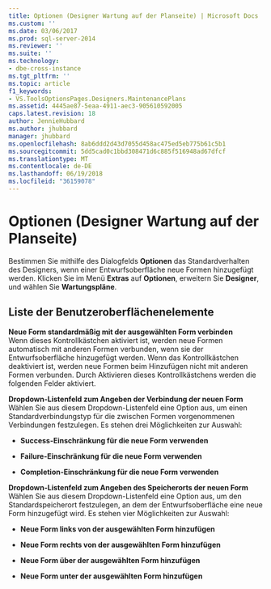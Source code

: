 ```yaml
---
title: Optionen (Designer Wartung auf der Planseite) | Microsoft Docs
ms.custom: ''
ms.date: 03/06/2017
ms.prod: sql-server-2014
ms.reviewer: ''
ms.suite: ''
ms.technology:
- dbe-cross-instance
ms.tgt_pltfrm: ''
ms.topic: article
f1_keywords:
- VS.ToolsOptionsPages.Designers.MaintenancePlans
ms.assetid: 4445ae87-5eaa-4911-aec3-905610592005
caps.latest.revision: 18
author: JennieHubbard
ms.author: jhubbard
manager: jhubbard
ms.openlocfilehash: 8ab6ddd2d43d7055d458ac475ed5eb775b61c5b1
ms.sourcegitcommit: 5dd5cad0c1bbd308471d6c885f516948ad67dfcf
ms.translationtype: MT
ms.contentlocale: de-DE
ms.lasthandoff: 06/19/2018
ms.locfileid: "36159078"
---
```

# <a name="options-designers-maintenance-plans-page"></a>Optionen (Designer Wartung auf der Planseite)
  Bestimmen Sie mithilfe des Dialogfelds **Optionen** das Standardverhalten des Designers, wenn einer Entwurfsoberfläche neue Formen hinzugefügt werden. Klicken Sie im Menü **Extras** auf **Optionen**, erweitern Sie **Designer**, und wählen Sie **Wartungspläne**.  
  
## <a name="uielement-list"></a>Liste der Benutzeroberflächenelemente  
 **Neue Form standardmäßig mit der ausgewählten Form verbinden**  
 Wenn dieses Kontrollkästchen aktiviert ist, werden neue Formen automatisch mit anderen Formen verbunden, wenn sie der Entwurfsoberfläche hinzugefügt werden. Wenn das Kontrollkästchen deaktiviert ist, werden neue Formen beim Hinzufügen nicht mit anderen Formen verbunden. Durch Aktivieren dieses Kontrollkästchens werden die folgenden Felder aktiviert.  
  
 **Dropdown-Listenfeld zum Angeben der Verbindung der neuen Form**  
 Wählen Sie aus diesem Dropdown-Listenfeld eine Option aus, um einen Standardverbindungstyp für die zwischen Formen vorgenommenen Verbindungen festzulegen. Es stehen drei Möglichkeiten zur Auswahl:  
  
-   **Success-Einschränkung für die neue Form verwenden**  
  
-   **Failure-Einschränkung für die neue Form verwenden**  
  
-   **Completion-Einschränkung für die neue Form verwenden**  
  
 **Dropdown-Listenfeld zum Angeben des Speicherorts der neuen Form**  
 Wählen Sie aus diesem Dropdown-Listenfeld eine Option aus, um den Standardspeicherort festzulegen, an dem der Entwurfsoberfläche eine neue Form hinzugefügt wird. Es stehen vier Möglichkeiten zur Auswahl:  
  
-   **Neue Form links von der ausgewählten Form hinzufügen**  
  
-   **Neue Form rechts von der ausgewählten Form hinzufügen**  
  
-   **Neue Form über der ausgewählten Form hinzufügen**  
  
-   **Neue Form unter der ausgewählten Form hinzufügen**  
  
  
